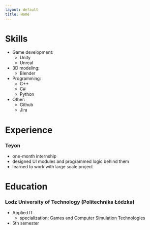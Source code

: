 ```yaml
---
layout: default
title: Home
---
```


# Skills

- Game development:
    - Unity
    - Unreal
- 3D modeling:
    - Blender
- Programming:
    - C++
    - C#
    - Python
- Other:
    - Github
    - Jira

# Experience

### Teyon

- one-month internship
- designed UI modules and programmed logic behind them
- learned to work with large scale project

# Education

### Lodz University of Technology (Politechnika Łódzka)

- Applied IT
    - specialization: Games and Computer Simulation Technologies
- 5th semester
